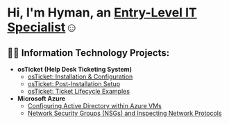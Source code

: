 <h1>Hi, I'm Hyman, an <a href="https://www.linkedin.com/in/hyman-cortista-969057185">Entry-Level IT Specialist</a>☺</h1>

<h2>👨‍💻 Information Technology Projects:</h2>

- <b>osTicket (Help Desk Ticketing System)</b>
  - [osTicket: Installation & Configuration](https://github.com/hymancortista/osticket-instconf)
  - [osTicket: Post-Installation Setup](https://github.com/hymancortista/osticket-postinst)
  - [osTicket: Ticket Lifecycle Examples](https://github.com/hymancortista/osticket-ticketlifecycle)
- <b>Microsoft Azure</b>
  - [Configuring Active Directory within Azure VMs](https://github.com/hymancortista/activedirectory-configuration)
  - [Network Security Groups (NSGs) and Inspecting Network Protocols](https://github.com/joshmadakorcc/azure-network-protocols)
